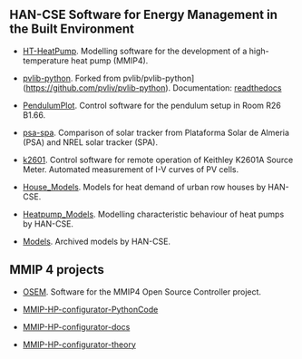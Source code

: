 ## HAN-CSE Software for Energy Management in the Built Environment

 * [HT-HeatPump](https://github.com/hancse/HT-HeatPump). Modelling software for the development of a high-temperature heat pump (MMIP4).
 * [pvlib-python](https://github.com/hancse/pvlib-python). Forked from pvlib/pvlib-python](https://github.com/pvliv/pvlib-python). Documentation: [readthedocs](http://pvlib-python.readthedocs.io/en/stable/)

 * [PendulumPlot](https://github.com/hancse/PendulumPlot). Control software for the pendulum setup in Room R26 B1.66.
 * [psa-spa](https://github.com/hancse/psa-spa). Comparison of solar tracker from Plataforma Solar de Almeria (PSA) and NREL solar tracker (SPA).
 * [k2601](https://github.com/hancse/k2601). Control software for remote operation of Keithley K2601A Source Meter. Automated measurement of I-V curves of PV cells.
 * [House_Models](https://github.com/hancse/House_Models). Models for heat demand of urban row houses by HAN-CSE.
 * [Heatpump_Models](https://github.com/hancse/Heatpump_Models). Modelling characteristic behaviour of heat pumps by HAN-CSE.
 * [Models](https://github.com/hancse/Models). Archived models by HAN-CSE.
## MMIP 4 projects
 * [OSEM](https://github.com/hancse/OSEM). Software for the MMIP4 Open Source Controller project.
 
 * [MMIP-HP-configurator-PythonCode](https://github.com/MarcvdSluys/MMIP-HP-configurator-PythonCode)
 * [MMIP-HP-configurator-docs](https://github.com/MarcvdSluys/MMIP-HP-configurator-docs)
 * [MMIP-HP-configurator-theory](https://github.com/MarcvdSluys/MMIP-HP-configurator-theory)
